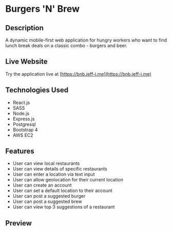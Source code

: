 # Burgers 'N' Brew

## Description
A dynamic mobile-first web application for hungry workers who want to find lunch break deals on a classic combo - burgers and beer.

## Live Website
Try the application live at [https://bnb.jeff-j.me](https://bnb.jeff-j.me)

## Technologies Used
- React.js
- SASS
- Node.js
- Express.js
- Postgresql
- Bootstrap 4
- AWS EC2

## Features
- User can view local restaurants
- User can view details of specific restaurants
- User can enter a location via text input
- User can allow geolocation for their current location
- User can create an account
- User can set a default location to their account
- User can post a suggested burger
- User can post a suggested brew
- User can view top 3 suggestions of a restaurant

## Preview
